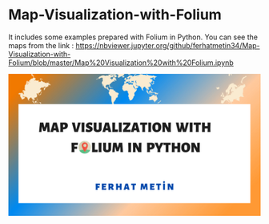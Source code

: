 # Map-Visualization-with-Folium
It includes some examples prepared with Folium in Python.
You can see the maps from the link : https://nbviewer.jupyter.org/github/ferhatmetin34/Map-Visualization-with-Folium/blob/master/Map%20Visualization%20with%20Folium.ipynb

![](folium.png)
